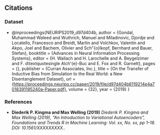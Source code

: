 ## Citations

### Dataset
- @inproceedings{NEURIPS2019_d97d404b,
 author = {Gondal, Muhammad Waleed and Wuthrich, Manuel and Miladinovic, Djordje and Locatello, Francesco and Breidt, Martin and Volchkov, Valentin and Akpo, Joel and Bachem, Olivier and Sch\"{o}lkopf, Bernhard and Bauer, Stefan},
 booktitle = {Advances in Neural Information Processing Systems},
 editor = {H. Wallach and H. Larochelle and A. Beygelzimer and F. d\textquotesingle Alch\'{e}-Buc and E. Fox and R. Garnett},
 pages = {},
 publisher = {Curran Associates, Inc.},
 title = {On the Transfer of Inductive Bias from Simulation to the Real World: a New Disentanglement Dataset},
 url = {https://proceedings.neurips.cc/paper/2019/file/d97d404b6119214e4a7018391195240a-Paper.pdf},
 volume = {32},
 year = {2019}
}

### References
- **Diederik P. Kingma and Max Welling (2019)**
 *Diederik P. Kingma and Max Welling (2019), “An Introduction to
 Variational Autoencoders”, Foundations and Trends R in Machine Learning: Vol. xx, No. xx, pp 1–18. DOI: 10.1561/XXXXXXXXX.*.